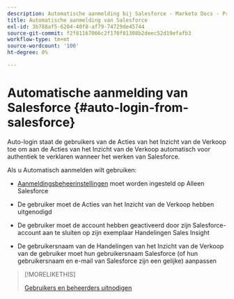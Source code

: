 ```yaml
---
description: Automatische aanmelding bij Salesforce - Marketo Docs - Productdocumentatie
title: Automatische aanmelding van Salesforce
exl-id: 3b788af5-6204-40f8-af79-74729de45744
source-git-commit: f2f81167066c2f170f81308b2deec52d19efafb3
workflow-type: tm+mt
source-wordcount: '100'
ht-degree: 0%

---
```


# Automatische aanmelding van Salesforce {#auto-login-from-salesforce}

Auto-login staat de gebruikers van de Acties van het Inzicht van de Verkoop toe om aan de Acties van het Inzicht van de Verkoop automatisch voor authentiek te verklaren wanneer het werken van Salesforce.

Als u Automatisch aanmelden wilt gebruiken:

* [Aanmeldingsbeheerinstellingen](/help/marketo/product-docs/marketo-sales-insight/actions/admin/login-management-settings.md) moet worden ingesteld op Alleen Salesforce

* De gebruiker moet de Acties van het Inzicht van de Verkoop hebben uitgenodigd

* De gebruiker moet de account hebben geactiveerd door zijn Salesforce-account aan te sluiten op zijn exemplaar Handelingen Sales Insight

* De gebruikersnaam van de Handelingen van het Inzicht van de Verkoop van de gebruiker moet hun gebruikersnaam Salesforce (of hun gebruikersnaam en e-mail van Salesforce zijn een gelijke) aanpassen

>[!MORELIKETHIS]
>
>[Gebruikers en beheerders uitnodigen](/help/marketo/product-docs/marketo-sales-insight/actions/admin/invite-users-and-admins.md)
